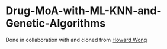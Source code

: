 # Drug-MoA-with-ML-KNN-and-Genetic-Algorithms
Done in collaboration with and cloned from [Howard Wong](https://github.com/howardwong97)